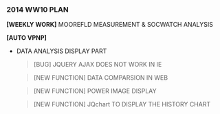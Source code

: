 ### 2014 WW10 PLAN

**[WEEKLY WORK]** MOOREFLD MEASUREMENT & SOCWATCH ANALYSIS

**[AUTO VPNP]**

* DATA ANALYSIS DISPLAY PART

    > [BUG] JQUERY AJAX DOES NOT WORK IN IE

    > [NEW FUNCTION] DATA COMPARSION IN WEB

    > [NEW FUNCTION] POWER IMAGE DISPLAY

    > [NEW FUNCTION] JQchart TO DISPLAY THE HISTORY CHART




